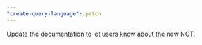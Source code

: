 ```yaml
---
"create-query-language": patch
---
```


Update the documentation to let users know about the new NOT.
